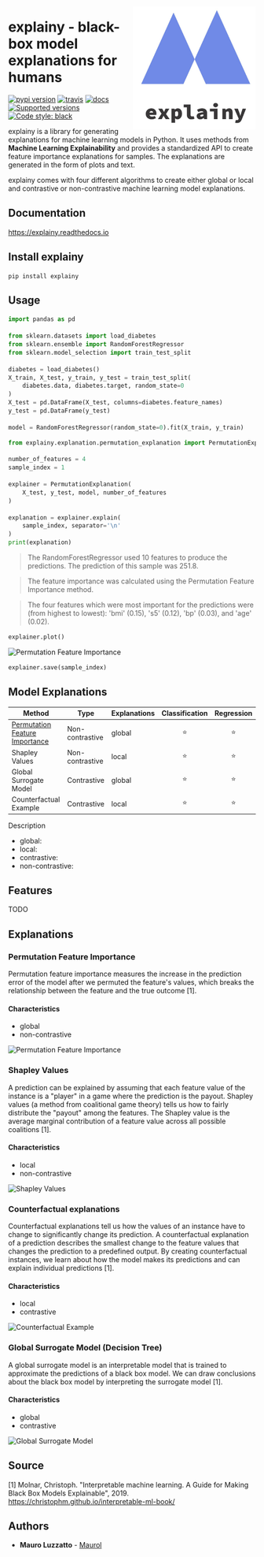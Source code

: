 

<!-- <a href="https://explosion.ai"><img src="https://explosion.ai/assets/img/logo.svg" width="125" height="125" align="right" /></a> -->
<img src="https://github.com/MauroLuzzatto/explainy/blob/main/docs/_static/logo.png" width="250" height="250" align="right" /></a>
# explainy - black-box model explanations for humans


[![pypi version](https://img.shields.io/pypi/v/explainy.svg)](https://pypi.python.org/pypi/explainy)
[![travis](https://app.travis-ci.com/MauroLuzzatto/explainy.svg?branch=main)](https://app.travis-ci.com/github/MauroLuzzatto/explainy?branch=master)
[![docs](https://readthedocs.org/projects/explainy/badge/?version=latest)](https://explainy.readthedocs.io/en/latest/?version=latest)
[![Supported versions](https://img.shields.io/pypi/pyversions/explainy.svg)](https://pypi.org/project/explainy)
[![Code style: black](https://img.shields.io/badge/code%20style-black-000000.svg?style=flat-square)](https://github.com/ambv/black)



explainy is a library for generating explanations for machine learning models in Python. It uses methods from **Machine Learning Explainability** and provides a standardized API to create feature importance explanations for samples. The explanations are generated in the form of plots and text.

explainy comes with four different algorithms to create either global or local and contrastive or non-contrastive machine learning model explanations.


## Documentation
https://explainy.readthedocs.io


## Install explainy

```
pip install explainy
```

## Usage
```python
import pandas as pd

from sklearn.datasets import load_diabetes
from sklearn.ensemble import RandomForestRegressor
from sklearn.model_selection import train_test_split

diabetes = load_diabetes()
X_train, X_test, y_train, y_test = train_test_split(
    diabetes.data, diabetes.target, random_state=0
)
X_test = pd.DataFrame(X_test, columns=diabetes.feature_names)
y_test = pd.DataFrame(y_test)

model = RandomForestRegressor(random_state=0).fit(X_train, y_train)
```


```python
from explainy.explanation.permutation_explanation import PermutationExplanation

number_of_features = 4
sample_index = 1

explainer = PermutationExplanation(
    X_test, y_test, model, number_of_features
)

explanation = explainer.explain(
    sample_index, separator='\n'
)
print(explanation)
```
> The RandomForestRegressor used 10 features to produce the predictions. The prediction of this sample was 251.8.

> The feature importance was calculated using the Permutation Feature Importance method.

> The four features which were most important for the predictions were (from highest to lowest): 'bmi' (0.15), 's5' (0.12), 'bp' (0.03), and 'age' (0.02).

```python
explainer.plot()
```
![Permutation Feature Importance](static/permutation_importance.png)
```python
explainer.save(sample_index)
```


## Model Explanations

| Method				|Type | Explanations | Classification | Regression | 
| --- 				| --- | --- | :---: | :---: | 
|[Permutation Feature Importance](https://explainy.readthedocs.io/en/latest/explainy.explanation.html#module-explainy.explanation.permutation_explanation)	| Non-contrastive | global |  :star: | :star:|
| Shapley Values		| Non-contrastive | local |   :star: | :star:|
|Global Surrogate Model|Contrastive | global | :star: | :star:|
|Counterfactual Example| Contrastive | local |:star: | :star:|


Description
- global: 
- local:
- contrastive:	
- non-contrastive:	



## Features

TODO



## Explanations

### Permutation Feature Importance

Permutation feature importance measures the increase in the prediction error of the model after we permuted the feature's values, which breaks the relationship between the feature and the true outcome [1].

#### Characteristics
- global
- non-contrastive

![Permutation Feature Importance](docs/_static/permutation.png)

### Shapley Values
A prediction can be explained by assuming that each feature value of  the instance is a "player" in a game where the prediction is the payout.  Shapley values (a method from coalitional game theory) tells us how  to fairly distribute the "payout" among the features. The Shapley value is the average marginal contribution of a feature value across all possible coalitions [1].

#### Characteristics
- local
- non-contrastive

![Shapley Values](docs/_static/shapley.png)


### Counterfactual explanations
Counterfactual explanations tell us how the values of an instance have to change to significantly change its prediction. A counterfactual explanation of a prediction describes the smallest change to the feature values that changes the prediction to a predefined output. By creating counterfactual instances, we learn about how the model makes its predictions and can explain individual predictions [1].

#### Characteristics
- local
- contrastive

![Counterfactual Example](docs/_static/counterfactual.png)


### Global Surrogate Model (Decision Tree)
A global surrogate model is an interpretable model that is trained to approximate the predictions of a black box model. We can draw conclusions about the black box model by interpreting the surrogate model [1].

#### Characteristics
- global
- contrastive

![Global Surrogate Model](docs/_static/surrogate.png)


## Source

[1] Molnar, Christoph. "Interpretable machine learning. A Guide for Making Black Box Models Explainable", 2019. https://christophm.github.io/interpretable-ml-book/

## Authors
* **Mauro Luzzatto** - [Maurol](https://github.com/MauroLuzzatto)

